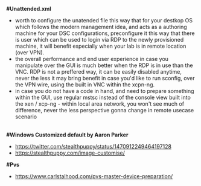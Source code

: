 **#Unattended.xml**<br>
+ worth to configure the unatended file this way that for your destkop OS which follows the modern management idea, and acts as a authoring machine for your DSC configurations, preconfigure it this way that there is user which can be used to login via RDP to the newly provisioned machine, it will benefit especially when your lab is in remote location (over VPN).<br>
+ the overall performance and end user experience in case you manipulate over the GUI is much better when the RDP is in use than the VNC. RDP is not a preffered way, it can be easily disabled anytime, never the less it may bring benefit in case you'd like to run sconfig, over the VPN wire, using the built in VNC within the xcpn-ng.<br>
+ in case you do not have a code in hand, and need to prepare something within the GUI, use regular mstsc instead of the console view built into the xen / xcp-ng - within local area network, you won't see much of difference, never the less perspective gonna change in remote usecase scenario<br><br>

**#Windows Customized default by Aaron Parker**
+ https://twitter.com/stealthpuppy/status/1470912249464197128<br>
+ https://stealthpuppy.com/image-customise/<br>

**#Pvs**<br>
+ https://www.carlstalhood.com/pvs-master-device-preparation/<br>
